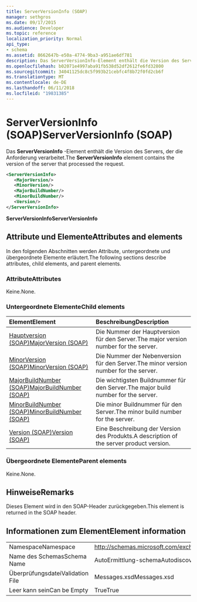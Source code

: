 ```yaml
---
title: ServerVersionInfo (SOAP)
manager: sethgros
ms.date: 09/17/2015
ms.audience: Developer
ms.topic: reference
localization_priority: Normal
api_type:
- schema
ms.assetid: 8662647b-e50a-4774-9ba3-a951ae6df781
description: Das ServerVersionInfo-Element enthält die Version des Servers, der die Anforderung verarbeitet.
ms.openlocfilehash: b02071e4997aba91fb538d52df2612fe6fd32800
ms.sourcegitcommit: 34041125dc8c5f993b21cebfc4f8b72f0fd2cb6f
ms.translationtype: MT
ms.contentlocale: de-DE
ms.lasthandoff: 06/11/2018
ms.locfileid: "19831385"
---
```

# <a name="serverversioninfo-soap"></a><span data-ttu-id="41751-103">ServerVersionInfo (SOAP)</span><span class="sxs-lookup"><span data-stu-id="41751-103">ServerVersionInfo (SOAP)</span></span>

<span data-ttu-id="41751-104">Das **ServerVersionInfo** -Element enthält die Version des Servers, der die Anforderung verarbeitet.</span><span class="sxs-lookup"><span data-stu-id="41751-104">The **ServerVersionInfo** element contains the version of the server that processed the request.</span></span> 
  
```XML
<ServerVersionInfo>
   <MajorVersion/>
   <MinorVersion/>
   <MajorBuildNumber/>
   <MinorBuildNumber/>
   <Version/>
</ServerVersionInfo>
```

 <span data-ttu-id="41751-105">**ServerVersionInfo**</span><span class="sxs-lookup"><span data-stu-id="41751-105">**ServerVersionInfo**</span></span>
## <a name="attributes-and-elements"></a><span data-ttu-id="41751-106">Attribute und Elemente</span><span class="sxs-lookup"><span data-stu-id="41751-106">Attributes and elements</span></span>

<span data-ttu-id="41751-107">In den folgenden Abschnitten werden Attribute, untergeordnete und übergeordnete Elemente erläutert.</span><span class="sxs-lookup"><span data-stu-id="41751-107">The following sections describe attributes, child elements, and parent elements.</span></span>
  
### <a name="attributes"></a><span data-ttu-id="41751-108">Attribute</span><span class="sxs-lookup"><span data-stu-id="41751-108">Attributes</span></span>

<span data-ttu-id="41751-109">Keine.</span><span class="sxs-lookup"><span data-stu-id="41751-109">None.</span></span>
  
### <a name="child-elements"></a><span data-ttu-id="41751-110">Untergeordnete Elemente</span><span class="sxs-lookup"><span data-stu-id="41751-110">Child elements</span></span>

|<span data-ttu-id="41751-111">**Element**</span><span class="sxs-lookup"><span data-stu-id="41751-111">**Element**</span></span>|<span data-ttu-id="41751-112">**Beschreibung**</span><span class="sxs-lookup"><span data-stu-id="41751-112">**Description**</span></span>|
|:-----|:-----|
|[<span data-ttu-id="41751-113">Hauptversion (SOAP)</span><span class="sxs-lookup"><span data-stu-id="41751-113">MajorVersion (SOAP)</span></span>](majorversion-soap.md) <br/> |<span data-ttu-id="41751-114">Die Nummer der Hauptversion für den Server.</span><span class="sxs-lookup"><span data-stu-id="41751-114">The major version number for the server.</span></span>  <br/> |
|[<span data-ttu-id="41751-115">MinorVersion (SOAP)</span><span class="sxs-lookup"><span data-stu-id="41751-115">MinorVersion (SOAP)</span></span>](minorversion-soap.md) <br/> |<span data-ttu-id="41751-116">Die Nummer der Nebenversion für den Server.</span><span class="sxs-lookup"><span data-stu-id="41751-116">The minor version number for the server.</span></span>  <br/> |
|[<span data-ttu-id="41751-117">MajorBuildNumber (SOAP)</span><span class="sxs-lookup"><span data-stu-id="41751-117">MajorBuildNumber (SOAP)</span></span>](majorbuildnumber-soap.md) <br/> |<span data-ttu-id="41751-118">Die wichtigsten Buildnummer für den Server.</span><span class="sxs-lookup"><span data-stu-id="41751-118">The major build number for the server.</span></span>  <br/> |
|[<span data-ttu-id="41751-119">MinorBuildNumber (SOAP)</span><span class="sxs-lookup"><span data-stu-id="41751-119">MinorBuildNumber (SOAP)</span></span>](minorbuildnumber-soap.md) <br/> |<span data-ttu-id="41751-120">Die minor Buildnummer für den Server.</span><span class="sxs-lookup"><span data-stu-id="41751-120">The minor build number for the server.</span></span>  <br/> |
|[<span data-ttu-id="41751-121">Version (SOAP)</span><span class="sxs-lookup"><span data-stu-id="41751-121">Version (SOAP)</span></span>](version-soap.md) <br/> |<span data-ttu-id="41751-122">Eine Beschreibung der Version des Produkts.</span><span class="sxs-lookup"><span data-stu-id="41751-122">A description of the server product version.</span></span>  <br/> |
   
### <a name="parent-elements"></a><span data-ttu-id="41751-123">Übergeordnete Elemente</span><span class="sxs-lookup"><span data-stu-id="41751-123">Parent elements</span></span>

<span data-ttu-id="41751-124">Keine.</span><span class="sxs-lookup"><span data-stu-id="41751-124">None.</span></span>
  
## <a name="remarks"></a><span data-ttu-id="41751-125">Hinweise</span><span class="sxs-lookup"><span data-stu-id="41751-125">Remarks</span></span>

<span data-ttu-id="41751-126">Dieses Element wird in den SOAP-Header zurückgegeben.</span><span class="sxs-lookup"><span data-stu-id="41751-126">This element is returned in the SOAP header.</span></span>
  
## <a name="element-information"></a><span data-ttu-id="41751-127">Informationen zum Element</span><span class="sxs-lookup"><span data-stu-id="41751-127">Element information</span></span>

|||
|:-----|:-----|
|<span data-ttu-id="41751-128">Namespace</span><span class="sxs-lookup"><span data-stu-id="41751-128">Namespace</span></span>  <br/> |http://schemas.microsoft.com/exchange/2010/Autodiscover  <br/> |
|<span data-ttu-id="41751-129">Name des Schemas</span><span class="sxs-lookup"><span data-stu-id="41751-129">Schema Name</span></span>  <br/> |<span data-ttu-id="41751-130">AutoErmittlung-schema</span><span class="sxs-lookup"><span data-stu-id="41751-130">Autodiscover schema</span></span>  <br/> |
|<span data-ttu-id="41751-131">Überprüfungsdatei</span><span class="sxs-lookup"><span data-stu-id="41751-131">Validation File</span></span>  <br/> |<span data-ttu-id="41751-132">Messages.xsd</span><span class="sxs-lookup"><span data-stu-id="41751-132">Messages.xsd</span></span>  <br/> |
|<span data-ttu-id="41751-133">Leer kann sein</span><span class="sxs-lookup"><span data-stu-id="41751-133">Can be Empty</span></span>  <br/> |<span data-ttu-id="41751-134">True</span><span class="sxs-lookup"><span data-stu-id="41751-134">True</span></span>  <br/> |
   

